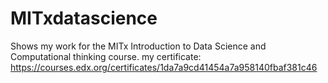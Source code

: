 # MITxdatascience
Shows my work for the MITx Introduction to Data Science and Computational thinking course.
my certificate:
https://courses.edx.org/certificates/1da7a9cd41454a7a958140fbaf381c46
